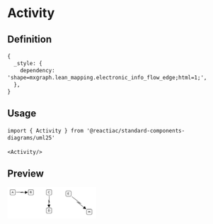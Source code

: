 # Activity

## Definition

```
{
  _style: { 
    dependency: 'shape=mxgraph.lean_mapping.electronic_info_flow_edge;html=1;',
  },
}
```

## Usage

```
import { Activity } from '@reactiac/standard-components-diagrams/uml25'

<Activity/>
```

## Preview

<img src="./activity.png" width="200"/>

